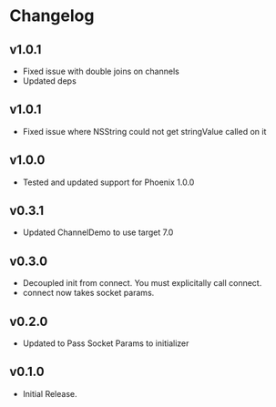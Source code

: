 # Changelog

## v1.0.1
* Fixed issue with double joins on channels
* Updated deps

## v1.0.1
* Fixed issue where NSString could not get stringValue called on it

## v1.0.0
* Tested and updated support for Phoenix 1.0.0

## v0.3.1
* Updated ChannelDemo to use target 7.0

## v0.3.0
* Decoupled init from connect. You must explicitally call connect.
* connect now takes socket params.

## v0.2.0
* Updated to Pass Socket Params to initializer

## v0.1.0
* Initial Release.
